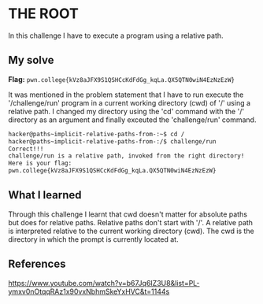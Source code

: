 # THE ROOT
In this challenge I have to execute a program using a relative path.

## My solve
**Flag:** `pwn.college{kVz8aJFX9S1QSHCcKdFdGg_kqLa.QX5QTN0wiN4EzNzEzW}`

It was mentioned in the problem statement that I have to run execute the '/challenge/run' program in a current working directory (cwd) of '/' using a relative path. I changed my directory using the 'cd' command with the '/' directory as an argument and finally exceuted the 'challenge/run' command.

```bash
hacker@paths~implicit-relative-paths-from-:~$ cd /
hacker@paths~implicit-relative-paths-from-:/$ challenge/run
Correct!!!
challenge/run is a relative path, invoked from the right directory!
Here is your flag:
pwn.college{kVz8aJFX9S1QSHCcKdFdGg_kqLa.QX5QTN0wiN4EzNzEzW}
```

## What I learned
Through this challenge I learnt that cwd doesn't matter for absolute paths but does for relative paths. Relative paths don't start with '/'. A relative path is interpreted relative to the current working directory (cwd). The cwd is the directory in which the prompt is currently located at. 

## References 
https://www.youtube.com/watch?v=b67Jq6IZ3U8&list=PL-ymxv0nOtqqRAz1x90vxNbhmSkeYxHVC&t=1144s


